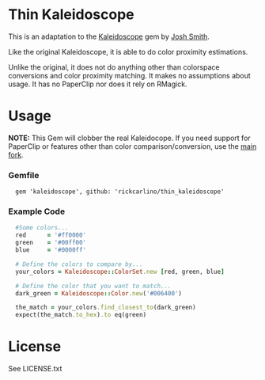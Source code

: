 # Thin Kaleidoscope

This is an adaptation to the [Kaleidoscope](https://github.com/JoshSmith/kaleidoscope) gem by [Josh Smith](https://github.com/JoshSmith).

Like the original Kaleidoscope, it is able to do color proximity estimations.

Unlike the original, it does not do anything other than colorspace conversions and color proximity matching. It makes no assumptions about usage. It has no PaperClip nor does it rely on RMagick.

# Usage

**NOTE:** This Gem will clobber the real Kaleidocope. If you need support for PaperClip or features other than color comparison/conversion, use the [main fork](https://github.com/JoshSmith/kaleidoscope).

### Gemfile

```
  gem 'kaleidoscope', github: 'rickcarlino/thin_kaleidoscope'
```
### Example Code

```ruby
  #Some colors...
  red      = '#ff0000'
  green    = '#00ff00'
  blue     = '#0000ff'

  # Define the colors to compare by...
  your_colors = Kaleidoscope::ColorSet.new [red, green, blue]

  # Define the color that you want to match...
  dark_green = Kaleidoscope::Color.new('#006400')

  the_match = your_colors.find_closest_to(dark_green)
  expect(the_match.to_hex).to eq(green)
```
# License
  See LICENSE.txt